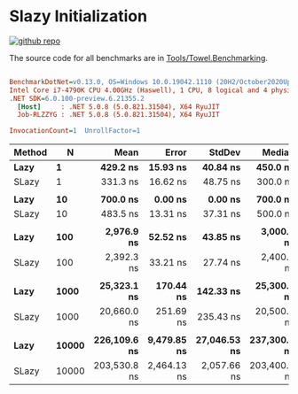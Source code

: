 # Slazy Initialization

<a href="https://github.com/ZacharyPatten/Towel" alt="Github Repository"><img alt="github repo" src="https://img.shields.io/badge/github-repo-black?logo=github&amp;style=flat" title="Go To Github Repo" alt="Github Repository"></a>

The source code for all benchmarks are in [Tools/Towel.Benchmarking](https://github.com/ZacharyPatten/Towel/tree/main/Tools/Towel_Benchmarking).

``` ini

BenchmarkDotNet=v0.13.0, OS=Windows 10.0.19042.1110 (20H2/October2020Update)
Intel Core i7-4790K CPU 4.00GHz (Haswell), 1 CPU, 8 logical and 4 physical cores
.NET SDK=6.0.100-preview.6.21355.2
  [Host]     : .NET 5.0.8 (5.0.821.31504), X64 RyuJIT
  Job-RLZZYG : .NET 5.0.8 (5.0.821.31504), X64 RyuJIT

InvocationCount=1  UnrollFactor=1  

```
| Method |     N |         Mean |       Error |       StdDev |       Median | Ratio | RatioSD |
|------- |------ |-------------:|------------:|-------------:|-------------:|------:|--------:|
|   **Lazy** |     **1** |     **429.2 ns** |    **15.93 ns** |     **40.84 ns** |     **450.0 ns** |  **1.00** |    **0.00** |
|  SLazy |     1 |     331.3 ns |    16.62 ns |     48.75 ns |     300.0 ns |  0.78 |    0.15 |
|        |       |              |             |              |              |       |         |
|   **Lazy** |    **10** |     **700.0 ns** |     **0.00 ns** |      **0.00 ns** |     **700.0 ns** |  **1.00** |    **0.00** |
|  SLazy |    10 |     483.5 ns |    13.31 ns |     37.31 ns |     500.0 ns |  0.69 |    0.05 |
|        |       |              |             |              |              |       |         |
|   **Lazy** |   **100** |   **2,976.9 ns** |    **52.52 ns** |     **43.85 ns** |   **3,000.0 ns** |  **1.00** |    **0.00** |
|  SLazy |   100 |   2,392.3 ns |    33.21 ns |     27.74 ns |   2,400.0 ns |  0.80 |    0.02 |
|        |       |              |             |              |              |       |         |
|   **Lazy** |  **1000** |  **25,323.1 ns** |   **170.44 ns** |    **142.33 ns** |  **25,300.0 ns** |  **1.00** |    **0.00** |
|  SLazy |  1000 |  20,660.0 ns |   251.69 ns |    235.43 ns |  20,500.0 ns |  0.81 |    0.01 |
|        |       |              |             |              |              |       |         |
|   **Lazy** | **10000** | **226,109.6 ns** | **9,479.85 ns** | **27,046.53 ns** | **237,300.0 ns** |  **1.00** |    **0.00** |
|  SLazy | 10000 | 203,530.8 ns | 2,464.13 ns |  2,057.66 ns | 203,400.0 ns |  0.82 |    0.05 |


